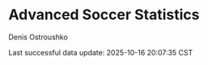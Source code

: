 # Advanced Soccer Statistics
Denis Ostroushko

<!-- gfm -->

Last successful data update: 2025-10-16 20:07:35 CST
